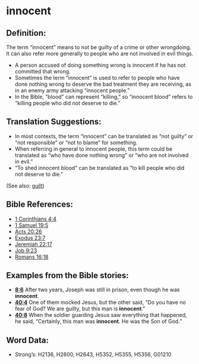 # innocent

## Definition:

The term “innocent” means to not be guilty of a crime or other wrongdoing. It can also refer more generally to people who are not involved in evil things.

* A person accused of doing something wrong is innocent if he has not committed that wrong.
* Sometimes the term “innocent” is used to refer to people who have done nothing wrong to deserve the bad treatment they are receiving, as in an enemy army attacking “innocent people.”
* In the Bible, “blood” can represent “killing,” so “innocent blood” refers to “killing people who did not deserve to die.”

## Translation Suggestions:

* In most contexts, the term “innocent” can be translated as “not guilty” or “not responsible” or “not to blame” for something.
* When referring in general to innocent people, this term could be translated as “who have done nothing wrong” or “who are not involved in evil.”
* “To shed innocent blood” can be translated as “to kill people who did not deserve to die.”

(See also: [guilt](../kt/guilt.md))

## Bible References:

* [1 Corinthians 4:4](rc://en/tn/help/1co/04/04)
* [1 Samuel 19:5](rc://en/tn/help/1sa/19/05)
* [Acts 20:26](rc://en/tn/help/act/20/26)
* [Exodus 23:7](rc://en/tn/help/exo/23/07)
* [Jeremiah 22:17](rc://en/tn/help/jer/22/17)
* [Job 9:23](rc://en/tn/help/job/09/23)
* [Romans 16:18](rc://en/tn/help/rom/16/18)

## Examples from the Bible stories:

* __[8:6](rc://en/tn/help/obs/08/06)__ After two years, Joseph was still in prison, even though he was __innocent__.
* __[40:4](rc://en/tn/help/obs/40/04)__ One of them mocked Jesus, but the other said, “Do you have no fear of God? We are guilty, but this man is __innocent__.”
* __[40:8](rc://en/tn/help/obs/40/08)__ When the soldier guarding Jesus saw everything that happened, he said, “Certainly, this man was __innocent__. He was the Son of God.”

## Word Data:

* Strong’s: H2136, H2600, H2643, H5352, H5355, H5356, G01210
